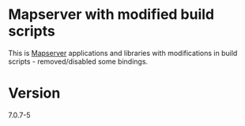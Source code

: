 # Mapserver with modified build scripts

This is [Mapserver](http://mapserver.org/) applications and libraries with modifications in build scripts -
removed/disabled some bindings.

# Version

7.0.7-5 
